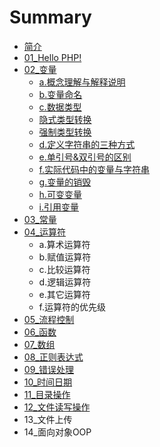 # Summary

* [简介](README.md)
* [01\_Hello PHP!](chapter1.md)
* [02\_变量](02bian-liang.md)
  * [a.概念理解与解释说明](02bian-liang/agai-nian-li-jie-yu-jie-shi-shuo-ming.md)
  * [b.变量命名](02bian-liang/bbian-liang-ming-ming.md)
  * [c.数据类型](02bian-liang/cshu-ju-lei-xing.md)
  * [隐式类型转换](02bian-liang/yin-shi-lei-xing-zhuan-huan.md)
  * [强制类型转换](02bian-liang/qiang-zhi-lei-xing-zhuan-huan.md)
  * [d.定义字符串的三种方式](dding-yi-zi-fu-chuan-de-san-zhong-fang-shi.md)
  * [e.单引号&双引号的区别](02bian-liang/edan-yin-hao-3001-shuang-yin-hao-de-qu-bie.md)
  * [f.实际代码中的变量与字符串](02bian-liang/fshi-ji-dai-ma-zhong-de-bian-liang-yu-zi-fu-chuan.md)
  * [g.变量的销毁](02bian-liang/gbian-liang-de-xiao-hui.md)
  * [h.可变变量](02bian-liang/hke-bian-bian-liang.md)
  * [i.引用变量](02bian-liang/iyin-yong-bian-liang.md)
* [03\_常量](03chang-liang.md)
* [04\_运算符](04yun-suan-fu.md)
  * a.算术运算符
  * b.赋值运算符
  * c.比较运算符
  * d.逻辑运算符
  * e.其它运算符
  * f.运算符的优先级
* [05\_流程控制](05liu-cheng-kong-zhi.md)
* [06\_函数](06han-shu.md)
* [07\_数组](07shu-zu.md)
* [08\_正则表达式](08zheng-ze-biao-da-shi.md)
* [09\_错误处理](09cuo-wu-chu-li.md)
* [10\_时间日期](10shi-jian-ri-qi.md)
* [11\_目录操作](11mu-lu-cao-zuo.md)
* [12\_文件读写操作](12wen-jian-du-xie-cao-zuo.md)
* 13\_文件上传
* 14\_面向对象OOP

